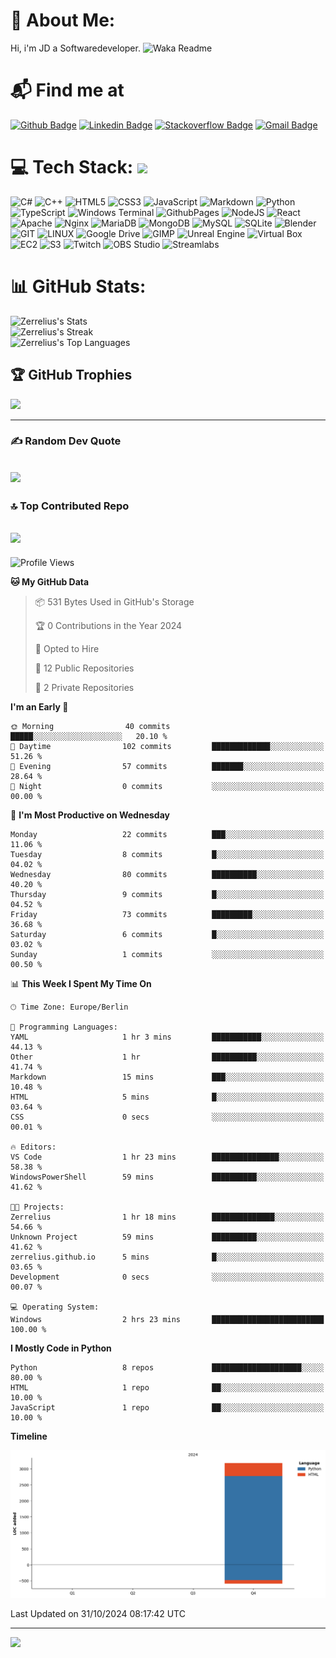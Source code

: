 # 💫 About Me:
Hi, i'm JD a Softwaredeveloper.
![Waka Readme](https://github.com/zerrelius/zerrelius/workflows/Waka%20Readme/badge.svg)

# 📬 Find me at
[![Github Badge](http://img.shields.io/badge/-Github-black?style=flat-square&logo=github&link=https://github.com/Zerrelius/)](https://github.com/Zerrelius/) 
[![Linkedin Badge](https://img.shields.io/badge/-LinkedIn-blue?style=flat-square&logo=Linkedin&logoColor=white&link=https://www.linkedin.com/in/jeremy-held-b85156336/)](https://www.linkedin.com/in/jeremy-held-b85156336/)
[![Stackoverflow Badge](https://img.shields.io/badge/-Stack%20overflow-FE7A16?style=flat-square&logo=stack-overflow&logoColor=white&link=https://stackoverflow.com/users/28058364/zerrelius)](https://stackoverflow.com/users/28058364/zerrelius)
[![Gmail Badge](https://img.shields.io/badge/-Gmail-d14836?style=flat-square&logo=Gmail&logoColor=white&link=mailto:zerrelius@gmail.com)](mailto:zerrelius@gmail.com)

# 💻 Tech Stack: <img src="https://media.giphy.com/media/WUlplcMpOCEmTGBtBW/giphy.gif" width="30"> 
![C#](https://img.shields.io/badge/c%23-%23239120.svg?style=for-the-badge&logo=c-sharp&logoColor=white) ![C++](https://img.shields.io/badge/-C++-blue?style=for-the-badge&logo=cplusplus) ![HTML5](https://img.shields.io/badge/html5-%23E34F26.svg?style=for-the-badge&logo=html5&logoColor=white) ![CSS3](https://img.shields.io/badge/CSS3-%231572B6?style=for-the-badge&logo=css3)
 ![JavaScript](https://img.shields.io/badge/javascript-%23323330.svg?style=for-the-badge&logo=javascript&logoColor=%23F7DF1E) ![Markdown](https://img.shields.io/badge/markdown-%23000000.svg?style=for-the-badge&logo=markdown&logoColor=white) ![Python](https://img.shields.io/badge/Python-%23E34F26?style=for-the-badge&logo=python&logoColor=%233776AB) ![TypeScript](https://img.shields.io/badge/typescript-%23007ACC.svg?style=for-the-badge&logo=typescript&logoColor=white) ![Windows Terminal](https://img.shields.io/badge/Windows%20Terminal-%234D4D4D.svg?style=for-the-badge&logo=windows-terminal&logoColor=white) ![GithubPages](https://img.shields.io/badge/github%20pages-121013?style=for-the-badge&logo=github&logoColor=white) ![NodeJS](https://img.shields.io/badge/node.js-6DA55F?style=for-the-badge&logo=node.js&logoColor=white) ![React](https://img.shields.io/badge/react-%2320232a.svg?style=for-the-badge&logo=react&logoColor=%2361DAFB) ![Apache](https://img.shields.io/badge/apache-%23D42029.svg?style=for-the-badge&logo=apache&logoColor=white) ![Nginx](https://img.shields.io/badge/nginx-%23009639.svg?style=for-the-badge&logo=nginx&logoColor=white) ![MariaDB](https://img.shields.io/badge/MariaDB-003545?style=for-the-badge&logo=mariadb&logoColor=white) ![MongoDB](https://img.shields.io/badge/MongoDB-%234ea94b.svg?style=for-the-badge&logo=mongodb&logoColor=white) ![MySQL](https://img.shields.io/badge/mysql-%2300000f.svg?style=for-the-badge&logo=mysql&logoColor=white) ![SQLite](https://img.shields.io/badge/sqlite-%2307405e.svg?style=for-the-badge&logo=sqlite&logoColor=white) ![Blender](https://img.shields.io/badge/blender-%23F5792A.svg?style=for-the-badge&logo=blender&logoColor=white) ![GIT](https://img.shields.io/badge/Git-fc6d26?style=for-the-badge&logo=git&logoColor=white) ![LINUX](https://img.shields.io/badge/Linux-FCC624?style=for-the-badge&logo=linux&logoColor=black) ![Google Drive](https://img.shields.io/badge/GoogleDrive-%2320232a?style=for-the-badge&logo=googledrive) ![GIMP](https://img.shields.io/badge/Gimp-%235C5543?style=for-the-badge&logo=gimp) ![Unreal Engine](https://img.shields.io/badge/Unreal_Engine-%230E1128?style=for-the-badge&logo=unrealengine) ![Virtual Box](https://img.shields.io/badge/Virtualbox-%23183A61?style=for-the-badge&logo=virtualbox) ![EC2](https://img.shields.io/badge/Amazon_EC2-blue?style=for-the-badge&logo=amazonec2&logoColor=%23FF9900) ![S3](https://img.shields.io/badge/Amazon_S3-orange?style=for-the-badge&logo=amazons3&logoColor=%23569A31) ![Twitch](https://img.shields.io/badge/Twitch-%23491473?style=for-the-badge&logo=twitch) ![OBS Studio](https://img.shields.io/badge/OBS_Studio-%23302E31?style=for-the-badge&logo=obsstudio) ![Streamlabs](https://img.shields.io/badge/Streamlabs-%23269986?style=for-the-badge&logo=streamlabs&logoColor=%2380F5D2)

# 📊 GitHub Stats:
![Zerrelius's Stats](https://github-readme-stats.vercel.app/api?username=Zerrelius&theme=chartreuse-dark&show_icons=true&hide_border=false&count_private=true) </br>
![Zerrelius's Streak](https://github-readme-streak-stats.herokuapp.com/?user=Zerrelius&theme=chartreuse-dark&hide_border=false) </br>
![Zerrelius's Top Languages](https://github-readme-stats.vercel.app/api/top-langs/?username=Zerrelius&theme=chartreuse-dark&show_icons=true&hide_border=false&layout=compact)

## 🏆 GitHub Trophies
![](https://github-profile-trophy.vercel.app/?username=Zerrelius&theme=onedark&no-frame=false&no-bg=true&margin-w=4)

---
### ✍️ Random Dev Quote
![](https://quotes-github-readme.vercel.app/api?type=horizontal&theme=dark)
---
### 🔝 Top Contributed Repo
![](https://github-contributor-stats.vercel.app/api?username=Zerrelius&limit=5&theme=dark&combine_all_yearly_contributions=true)
---
<!--START_SECTION:waka-->
![Profile Views](http://img.shields.io/badge/Profile%20Views-1-blue)

**🐱 My GitHub Data** 

> 📦 531 Bytes Used in GitHub's Storage 
 > 
> 🏆 0 Contributions in the Year 2024
 > 
> 💼 Opted to Hire
 > 
> 📜 12 Public Repositories 
 > 
> 🔑 2 Private Repositories 
 > 
**I'm an Early 🐤** 

```text
🌞 Morning                40 commits          █████░░░░░░░░░░░░░░░░░░░░   20.10 % 
🌆 Daytime                102 commits         █████████████░░░░░░░░░░░░   51.26 % 
🌃 Evening                57 commits          ███████░░░░░░░░░░░░░░░░░░   28.64 % 
🌙 Night                  0 commits           ░░░░░░░░░░░░░░░░░░░░░░░░░   00.00 % 
```
📅 **I'm Most Productive on Wednesday** 

```text
Monday                   22 commits          ███░░░░░░░░░░░░░░░░░░░░░░   11.06 % 
Tuesday                  8 commits           █░░░░░░░░░░░░░░░░░░░░░░░░   04.02 % 
Wednesday                80 commits          ██████████░░░░░░░░░░░░░░░   40.20 % 
Thursday                 9 commits           █░░░░░░░░░░░░░░░░░░░░░░░░   04.52 % 
Friday                   73 commits          █████████░░░░░░░░░░░░░░░░   36.68 % 
Saturday                 6 commits           █░░░░░░░░░░░░░░░░░░░░░░░░   03.02 % 
Sunday                   1 commits           ░░░░░░░░░░░░░░░░░░░░░░░░░   00.50 % 
```


📊 **This Week I Spent My Time On** 

```text
🕑︎ Time Zone: Europe/Berlin

💬 Programming Languages: 
YAML                     1 hr 3 mins         ███████████░░░░░░░░░░░░░░   44.13 % 
Other                    1 hr                ██████████░░░░░░░░░░░░░░░   41.74 % 
Markdown                 15 mins             ███░░░░░░░░░░░░░░░░░░░░░░   10.48 % 
HTML                     5 mins              █░░░░░░░░░░░░░░░░░░░░░░░░   03.64 % 
CSS                      0 secs              ░░░░░░░░░░░░░░░░░░░░░░░░░   00.01 % 

🔥 Editors: 
VS Code                  1 hr 23 mins        ███████████████░░░░░░░░░░   58.38 % 
WindowsPowerShell        59 mins             ██████████░░░░░░░░░░░░░░░   41.62 % 

🐱‍💻 Projects: 
Zerrelius                1 hr 18 mins        ██████████████░░░░░░░░░░░   54.66 % 
Unknown Project          59 mins             ██████████░░░░░░░░░░░░░░░   41.62 % 
zerrelius.github.io      5 mins              █░░░░░░░░░░░░░░░░░░░░░░░░   03.65 % 
Development              0 secs              ░░░░░░░░░░░░░░░░░░░░░░░░░   00.07 % 

💻 Operating System: 
Windows                  2 hrs 23 mins       █████████████████████████   100.00 % 
```

**I Mostly Code in Python** 

```text
Python                   8 repos             ████████████████████░░░░░   80.00 % 
HTML                     1 repo              ██░░░░░░░░░░░░░░░░░░░░░░░   10.00 % 
JavaScript               1 repo              ██░░░░░░░░░░░░░░░░░░░░░░░   10.00 % 
```



**Timeline**

![Lines of Code chart](https://raw.githubusercontent.com/Zerrelius/Zerrelius/main/assets/bar_graph.png)


 Last Updated on 31/10/2024 08:17:42 UTC
<!--END_SECTION:waka-->
---
[![](https://visitcount.itsvg.in/api?id=Zerrelius&icon=0&color=1)](https://visitcount.itsvg.in)